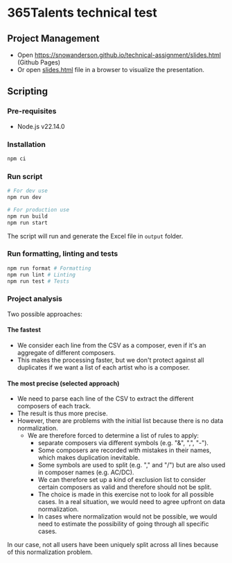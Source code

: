 # 365Talents technical test

## Project Management

- Open https://snowanderson.github.io/technical-assignment/slides.html (Github Pages)
- Or open [slides.html](slides.html) file in a browser to visualize the presentation.

## Scripting

### Pre-requisites

- Node.js v22.14.0

### Installation

```bash
npm ci
```

### Run script

```bash
# For dev use
npm run dev

# For production use
npm run build
npm run start
```

The script will run and generate the Excel file in `output` folder.

### Run formatting, linting and tests

```bash
npm run format # Formatting
npm run lint # Linting
npm run test # Tests
```

### Project analysis

Two possible approaches:

#### The fastest

- We consider each line from the CSV as a composer, even if it's an aggregate of different composers.
- This makes the processing faster, but we don't protect against all duplicates if we want a list of each artist who is a composer.

#### The most precise (selected approach)

- We need to parse each line of the CSV to extract the different composers of each track.
- The result is thus more precise.
- However, there are problems with the initial list because there is no data normalization.
  - We are therefore forced to determine a list of rules to apply:
    - separate composers via different symbols (e.g. "&", ",", "-").
    - Some composers are recorded with mistakes in their names, which makes duplication inevitable.
    - Some symbols are used to split (e.g. "," and "/") but are also used in composer names (e.g. AC/DC).
    - We can therefore set up a kind of exclusion list to consider certain composers as valid and therefore should not be split.
    - The choice is made in this exercise not to look for all possible cases. In a real situation, we would need to agree upfront on data normalization.
    - In cases where normalization would not be possible, we would need to estimate the possibility of going through all specific cases.

In our case, not all users have been uniquely split across all lines because of this normalization problem.
